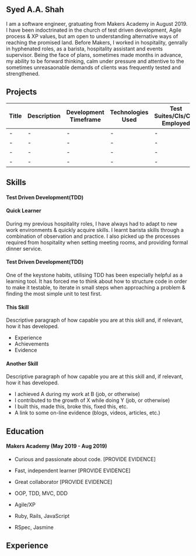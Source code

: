 ## Syed A.A. Shah

I am a software engineer, gratuating from Makers Academy in August 2019. I have been indoctrinated in the church of test driven development, Agile process & XP values, but am open to understanding alternative ways of reaching the promised land. Before Makers, I worked in hospitality, genrally in hyphenated roles, as a barista, hospitality assistant and events supervisor. Being the face of plans, sometimes made months in advance, my ability to be forward thinking, calm under pressure and attentive to the sometimes unreasaonable demands of clients was frequently tested and strengthened. 

## Projects
| Title | Description | Development Timeframe | Technologies Used | Test Suites/CIs/CDs Employed |
|--|--|--|--|--|
| -| -| - | - | - |
|- | - | - | - | - |
  |- | - | - | - | - |
  | - | - | - | - | - |

## Skills

#### Test Driven Development(TDD)

#### Quick Learner

During my previous hospitality roles, I have always had to adapt to new work environments & quickly acquire skills. I learnt barista skills through a combination of observation and practice. I also picked up the processes required from hospitality when setting meeting rooms, and providing formal dinner service.

#### Test Driven Development(TDD)

One of the keystone habits, utilising TDD has been especially helpful as a learning tool. It has forced me to think about how to structure code in order to make it testable, to iterate in small steps when approaching a problem & finding the most simple unit to test first. 



#### This Skill

Descriptive paragraph of how capable you are at this skill and, if relevant, how it has developed.

- Experience
- Achievements
- Evidence

#### Another Skill

Descriptive paragraph of how capable you are at this skill and, if relevant, how it has developed.

- I achieved A during my work at B (job, or otherwise)
- I contributed to the growth of X while doing Y (job, or otherwise)
- I built this, made this, broke this, fixed this, etc.
- A link to some on-line evidence (blogs, videos, articles, etc.)

## Education

#### Makers Academy (May 2019 - Aug 2019)

- Curious and passionate about code. [PROVIDE EVIDENCE]
- Fast, independent learner [PROVIDE EVIDENCE]
- Great collaborator [PROVIDE EVIDENCE]

- OOP, TDD, MVC, DDD
- Agile/XP
- Ruby, Rails, JavaScript
- RSpec, Jasmine


## Experience
